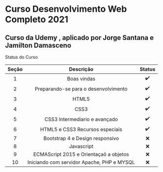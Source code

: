 # Curso Desenvolvimento Web Completo 2021

## Curso da Udemy , aplicado por Jorge Santana e Jamilton Damasceno
Status do Curso

| Seção      | Descrição | Status     |
| :----:     |    :----:   |     :----:    |
| 1      | Boas vindas      | :heavy_check_mark:   |
| 2   | Preparando-se para o desenvolvimento       | :heavy_check_mark:  |
| 3      | HTML5      | :heavy_check_mark:   |
| 4   | CSS3       | :heavy_check_mark:   |
| 5      | CSS3 Intermediario e avançado      |  :heavy_check_mark:   |
| 6   | HTML5 e CSS3 Recursos especiais      | :heavy_check_mark:   |
| 7      | Bootstrap 4 e Design responsivo     |  :x:    |
| 8   | Javascript      | :x:   |
| 9      | ECMAScript 2015 e Orientaçaõ a objetos      |  :x:   |
| 10   | Iniciando com servidor Apache, PHP e MYSQL      | :x:   |
